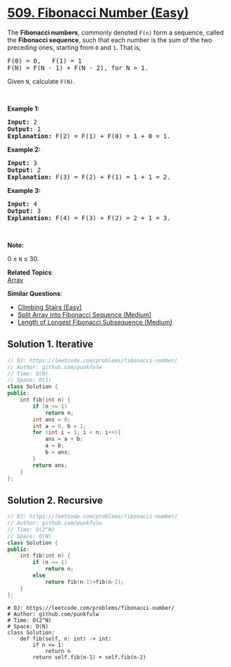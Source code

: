 # [509. Fibonacci Number (Easy)](https://leetcode.com/problems/fibonacci-number/)

<p>The&nbsp;<b>Fibonacci numbers</b>, commonly denoted&nbsp;<code>F(n)</code>&nbsp;form a sequence, called the&nbsp;<b>Fibonacci sequence</b>, such that each number is the sum of the two preceding ones, starting from <code>0</code> and <code>1</code>. That is,</p>

<pre>F(0) = 0,&nbsp; &nbsp;F(1)&nbsp;= 1
F(N) = F(N - 1) + F(N - 2), for N &gt; 1.
</pre>
 
<p>Given <code>N</code>, calculate <code>F(N)</code>.</p>

<p>&nbsp;</p>

<p><strong>Example 1:</strong></p>

<pre><strong>Input:</strong> 2
<strong>Output:</strong> 1
<strong>Explanation:</strong> F(2) = F(1) + F(0) = 1 + 0 = 1.
</pre>

<p><strong>Example 2:</strong></p>

<pre><strong>Input:</strong> 3
<strong>Output:</strong> 2
<strong>Explanation:</strong> F(3) = F(2) + F(1) = 1 + 1 = 2.
</pre>

<p><strong>Example 3:</strong></p>

<pre><strong>Input:</strong> 4
<strong>Output:</strong> 3
<strong>Explanation:</strong> F(4) = F(3) + F(2) = 2 + 1 = 3.
</pre>

<p>&nbsp;</p>

<p><strong>Note:</strong></p>

<p>0 ≤ <code>N</code> ≤ 30.</p>


**Related Topics**:  
[Array](https://leetcode.com/tag/array/)

**Similar Questions**:
* [Climbing Stairs (Easy)](https://leetcode.com/problems/climbing-stairs/)
* [Split Array into Fibonacci Sequence (Medium)](https://leetcode.com/problems/split-array-into-fibonacci-sequence/)
* [Length of Longest Fibonacci Subsequence (Medium)](https://leetcode.com/problems/length-of-longest-fibonacci-subsequence/)

## Solution 1. Iterative

```cpp
// OJ: https://leetcode.com/problems/fibonacci-number/
// Author: github.com/punkfulw
// Time: O(N)
// Space: O(1)
class Solution {
public:
    int fib(int n) {
        if (n <= 1)
            return n;
        int ans = 0;
        int a = 0, b = 1;
        for (int i = 1; i < n; i++){
            ans = a + b;
            a = b;
            b = ans;
        }
        return ans;
    }
};
```

## Solution 2. Recursive

```cpp
// OJ: https://leetcode.com/problems/fibonacci-number/
// Author: github.com/punkfulw
// Time: O(2^N)
// Space: O(N)
class Solution {
public:
    int fib(int n) {
        if (n <= 1)
            return n;
        else
            return fib(n-1)+fib(n-2);
    }
};
```

```python3
# OJ: https://leetcode.com/problems/fibonacci-number/
# Author: github.com/punkfulw
# Time: O(2^N)
# Space: O(N)
class Solution:
    def fib(self, n: int) -> int:
        if n <= 1:
            return n
        return self.fib(n-1) + self.fib(n-2)
```
